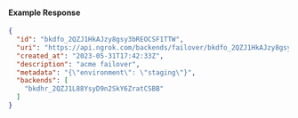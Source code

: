 <!-- Generated by nd gen api-examples. DO NOT EDIT. -->
#### Example Response
```json
{
  "id": "bkdfo_2QZJ1HkAJzy8gsy3bREOCSF1TTW",
  "uri": "https://api.ngrok.com/backends/failover/bkdfo_2QZJ1HkAJzy8gsy3bREOCSF1TTW",
  "created_at": "2023-05-31T17:42:33Z",
  "description": "acme failover",
  "metadata": "{\"environment\": \"staging\"}",
  "backends": [
    "bkdhr_2QZJ1L88YsyD9n2SkY6ZratCSBB"
  ]
}